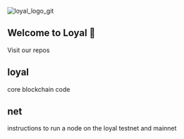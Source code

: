 ![loyal_logo_git](https://user-images.githubusercontent.com/59664421/213290789-193200d3-c648-4861-969a-f02da09087c5.png)

Welcome to Loyal 👋
---------------------------

Visit our repos

loyal
---------------------------
core blockchain code


net
---------------------------
instructions to run a node on the loyal testnet and mainnet


